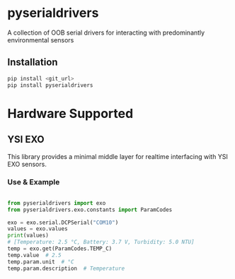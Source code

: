 # pyserialdrivers
A collection of OOB serial drivers for interacting with predominantly environmental sensors

## Installation
```bash
pip install <git_url>
pip install pyserialdrivers
```

# Hardware Supported

## YSI EXO
This library provides a minimal middle layer for realtime interfacing with YSI EXO sensors.

### Use & Example

```python

from pyserialdrivers import exo
from pyserialdrivers.exo.constants import ParamCodes

exo = exo.serial.DCPSerial("COM10")
values = exo.values
print(values)
# [Temperature: 2.5 °C, Battery: 3.7 V, Turbidity: 5.0 NTU]
temp = exo.get(ParamCodes.TEMP_C)
temp.value  # 2.5
temp.param.unit  # °C
temp.param.description  # Temperature
```
